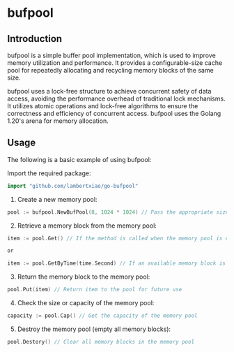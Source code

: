 # bufpool

## Introduction

bufpool is a simple buffer pool implementation, which is used to improve memory utilization and performance. It provides a configurable-size cache pool for repeatedly allocating and recycling memory blocks of the same size.

bufpool uses a lock-free structure to achieve concurrent safety of data access, avoiding the performance overhead of traditional lock mechanisms. It utilizes atomic operations and lock-free algorithms to ensure the correctness and efficiency of concurrent access. bufpool uses the Golang 1.20's arena for memory allocation.

## Usage

The following is a basic example of using bufpool:

Import the required package:

```go
import "github.com/lambertxiao/go-bufpool"
```

1. Create a new memory pool:

```go
pool := bufpool.NewBufPool(8, 1024 * 1024) // Pass the appropriate size and generation function according to actual needs
```

2. Retrieve a memory block from the memory pool:

```go
item := pool.Get() // If the method is called when the memory pool is empty, it will wait indefinitely until a memory block is returned to the pool.

or

item := pool.GetByTime(time.Second) // If an available memory block is not retrieved within the specified timeout time, the method returns a null value (zero value of the corresponding type).
```

3. Return the memory block to the memory pool:

```go
pool.Put(item) // Return item to the pool for future use
```

4. Check the size or capacity of the memory pool:

```go
capacity := pool.Cap() // Get the capacity of the memory pool
```

5. Destroy the memory pool (empty all memory blocks):

```go
pool.Destory() // Clear all memory blocks in the memory pool
```
